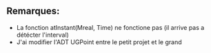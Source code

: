 ## Remarques: 
* La fonction atInstant(Mreal, Time) ne fonctione pas (il arrive pas a détécter l'interval)
* J'ai modifier l'ADT UGPoint entre le petit projet et le grand
